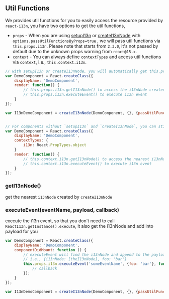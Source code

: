 ## Util Functions

We provides util functions for you to easily access the resource provided by `react-i13n`, you have two options to get the util functions, 

* `props` - When you are using [setupI13n](../api/setupI13n.md) or [createI13nNode](../api/createI13nNode.md) with `options.passUtilFunctionsByProps=true` , we will pass util functions via `this.props.i13n`. Please note that starts from `2.3.0`, it's not passed by default due to the unknown props warning from `react@15.x`.
* `context` - You can always define `contextTypes` and access util functions via `context`, i.e., `this.context.i13n`.

```js
// with setupI13n or createI13nNode, you will automatically get this.props.i13n for i13n util functions
var DemoComponent = React.createClass({
    displayName: 'DemoComponent',
    render: function() {
        // this.props.i13n.getI13nNode() to access the i13nNode created by createI13nNode
        // this.props.i13n.executeEvent() to execute i13n event
    }
});

var I13nDemoComponent = createI13nNode(DemoComponent, {}, {passUtilFunctionsByProps: true});
```

```js

// For components without `setupI13n` and `createI13nNode`, you can still get i13n functions via context
var DemoComponent = React.createClass({
    displayName: 'DemoComponent',
    contextTypes: {
        i13n: React.PropTypes.object
    }
    render: function() {
        // this.context.i13n.getI13nNode() to access the nearest i13nNode created by createI13nNode
        // this.context.i13n.executeEvent() to execute i13n event
    }
});

```

### getI13nNode()
get the nearest `i13nNode` created by `createI13nNode`

### executeEvent(eventName, payload, callback)
execute the i13n event, so that you don't need to call `ReactI13n.getInstance().execute`, it also get the i13nNode and add into payload for you

```js
var DemoComponent = React.createClass({
    displayName: 'DemoComponent',
    componentDidMount: function () {
        // executeEvent will find the i13nNode and append to the payload for you, which means the final payload will be the i13nNode plus the payload you defined,
        // i.e., {i13nNode: [theI13nNode], foo: 'bar'}
        this.props.i13n.executeEvent('someEventName', {foo: 'bar'}, function callback() {
            // callback
        });
    }
});

var I13nDemoComponent = createI13nNode(DemoComponent, {}, {passUtilFunctionsByProps: true});
```
